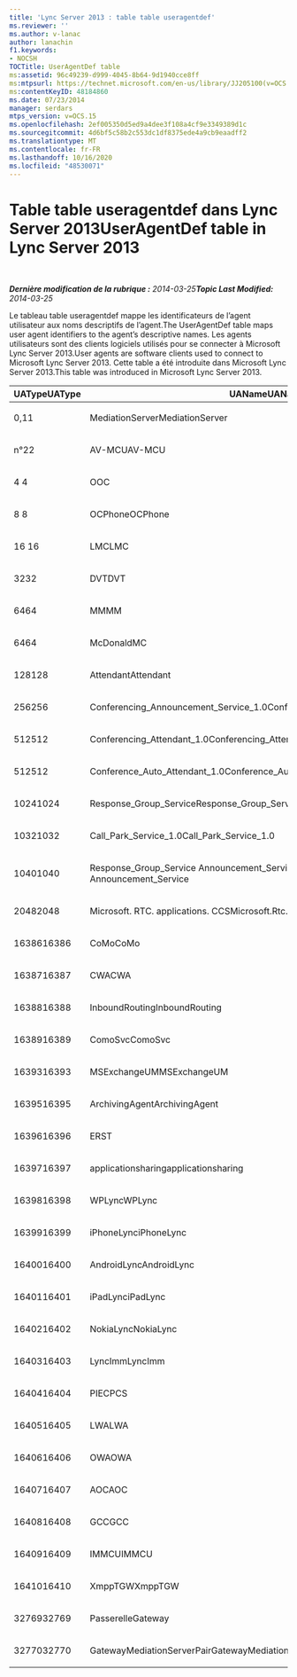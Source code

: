 ```yaml
---
title: 'Lync Server 2013 : table table useragentdef'
ms.reviewer: ''
ms.author: v-lanac
author: lanachin
f1.keywords:
- NOCSH
TOCTitle: UserAgentDef table
ms:assetid: 96c49239-d999-4045-8b64-9d1940cce8ff
ms:mtpsurl: https://technet.microsoft.com/en-us/library/JJ205100(v=OCS.15)
ms:contentKeyID: 48184860
ms.date: 07/23/2014
manager: serdars
mtps_version: v=OCS.15
ms.openlocfilehash: 2ef005350d5ed9a4dee3f108a4cf9e3349389d1c
ms.sourcegitcommit: 4d6bf5c58b2c553dc1df8375ede4a9cb9eaadff2
ms.translationtype: MT
ms.contentlocale: fr-FR
ms.lasthandoff: 10/16/2020
ms.locfileid: "48530071"
---
```

# <a name="useragentdef-table-in-lync-server-2013"></a><span data-ttu-id="0b2d2-102">Table table useragentdef dans Lync Server 2013</span><span class="sxs-lookup"><span data-stu-id="0b2d2-102">UserAgentDef table in Lync Server 2013</span></span>

<div data-xmlns="http://www.w3.org/1999/xhtml">

<div class="topic" data-xmlns="http://www.w3.org/1999/xhtml" data-msxsl="urn:schemas-microsoft-com:xslt" data-cs="https://msdn.microsoft.com/">

<div data-asp="https://msdn2.microsoft.com/asp">



</div>

<div id="mainSection">

<div id="mainBody">

<span> </span>

<span data-ttu-id="0b2d2-103">_**Dernière modification de la rubrique :** 2014-03-25_</span><span class="sxs-lookup"><span data-stu-id="0b2d2-103">_**Topic Last Modified:** 2014-03-25_</span></span>

<span data-ttu-id="0b2d2-104">Le tableau table useragentdef mappe les identificateurs de l’agent utilisateur aux noms descriptifs de l’agent.</span><span class="sxs-lookup"><span data-stu-id="0b2d2-104">The UserAgentDef table maps user agent identifiers to the agent’s descriptive names.</span></span> <span data-ttu-id="0b2d2-105">Les agents utilisateurs sont des clients logiciels utilisés pour se connecter à Microsoft Lync Server 2013.</span><span class="sxs-lookup"><span data-stu-id="0b2d2-105">User agents are software clients used to connect to Microsoft Lync Server 2013.</span></span> <span data-ttu-id="0b2d2-106">Cette table a été introduite dans Microsoft Lync Server 2013.</span><span class="sxs-lookup"><span data-stu-id="0b2d2-106">This table was introduced in Microsoft Lync Server 2013.</span></span>


<table>
<colgroup>
<col style="width: 33%" />
<col style="width: 33%" />
<col style="width: 33%" />
</colgroup>
<thead>
<tr class="header">
<th><span data-ttu-id="0b2d2-107">UAType</span><span class="sxs-lookup"><span data-stu-id="0b2d2-107">UAType</span></span></th>
<th><span data-ttu-id="0b2d2-108">UAName</span><span class="sxs-lookup"><span data-stu-id="0b2d2-108">UAName</span></span></th>
<th><span data-ttu-id="0b2d2-109">UACategory</span><span class="sxs-lookup"><span data-stu-id="0b2d2-109">UACategory</span></span></th>
</tr>
</thead>
<tbody>
<tr class="odd">
<td><p><span data-ttu-id="0b2d2-110">0,1</span><span class="sxs-lookup"><span data-stu-id="0b2d2-110">1</span></span></p></td>
<td><p><span data-ttu-id="0b2d2-111">MediationServer</span><span class="sxs-lookup"><span data-stu-id="0b2d2-111">MediationServer</span></span></p></td>
<td><p><span data-ttu-id="0b2d2-112">MediationServer</span><span class="sxs-lookup"><span data-stu-id="0b2d2-112">MediationServer</span></span></p></td>
</tr>
<tr class="even">
<td><p><span data-ttu-id="0b2d2-113">n°2</span><span class="sxs-lookup"><span data-stu-id="0b2d2-113">2</span></span></p></td>
<td><p><span data-ttu-id="0b2d2-114">AV-MCU</span><span class="sxs-lookup"><span data-stu-id="0b2d2-114">AV-MCU</span></span></p></td>
<td><p><span data-ttu-id="0b2d2-115">AV-MCU</span><span class="sxs-lookup"><span data-stu-id="0b2d2-115">AV-MCU</span></span></p></td>
</tr>
<tr class="odd">
<td><p><span data-ttu-id="0b2d2-116">4 </span><span class="sxs-lookup"><span data-stu-id="0b2d2-116">4</span></span></p></td>
<td><p><span data-ttu-id="0b2d2-117">O</span><span class="sxs-lookup"><span data-stu-id="0b2d2-117">OC</span></span></p></td>
<td><p><span data-ttu-id="0b2d2-118">O</span><span class="sxs-lookup"><span data-stu-id="0b2d2-118">OC</span></span></p></td>
</tr>
<tr class="even">
<td><p><span data-ttu-id="0b2d2-119">8 </span><span class="sxs-lookup"><span data-stu-id="0b2d2-119">8</span></span></p></td>
<td><p><span data-ttu-id="0b2d2-120">OCPhone</span><span class="sxs-lookup"><span data-stu-id="0b2d2-120">OCPhone</span></span></p></td>
<td><p><span data-ttu-id="0b2d2-121">OCPhone</span><span class="sxs-lookup"><span data-stu-id="0b2d2-121">OCPhone</span></span></p></td>
</tr>
<tr class="odd">
<td><p><span data-ttu-id="0b2d2-122">16 </span><span class="sxs-lookup"><span data-stu-id="0b2d2-122">16</span></span></p></td>
<td><p><span data-ttu-id="0b2d2-123">LMC</span><span class="sxs-lookup"><span data-stu-id="0b2d2-123">LMC</span></span></p></td>
<td><p><span data-ttu-id="0b2d2-124">LMC</span><span class="sxs-lookup"><span data-stu-id="0b2d2-124">LMC</span></span></p></td>
</tr>
<tr class="even">
<td><p><span data-ttu-id="0b2d2-125">32</span><span class="sxs-lookup"><span data-stu-id="0b2d2-125">32</span></span></p></td>
<td><p><span data-ttu-id="0b2d2-126">DVT</span><span class="sxs-lookup"><span data-stu-id="0b2d2-126">DVT</span></span></p></td>
<td><p><span data-ttu-id="0b2d2-127">DVT</span><span class="sxs-lookup"><span data-stu-id="0b2d2-127">DVT</span></span></p></td>
</tr>
<tr class="odd">
<td><p><span data-ttu-id="0b2d2-128">64</span><span class="sxs-lookup"><span data-stu-id="0b2d2-128">64</span></span></p></td>
<td><p><span data-ttu-id="0b2d2-129">MM</span><span class="sxs-lookup"><span data-stu-id="0b2d2-129">MM</span></span></p></td>
<td><p><span data-ttu-id="0b2d2-130">MM</span><span class="sxs-lookup"><span data-stu-id="0b2d2-130">MM</span></span></p></td>
</tr>
<tr class="even">
<td><p><span data-ttu-id="0b2d2-131">64</span><span class="sxs-lookup"><span data-stu-id="0b2d2-131">64</span></span></p></td>
<td><p><span data-ttu-id="0b2d2-132">McDonald</span><span class="sxs-lookup"><span data-stu-id="0b2d2-132">MC</span></span></p></td>
<td><p><span data-ttu-id="0b2d2-133">MM</span><span class="sxs-lookup"><span data-stu-id="0b2d2-133">MM</span></span></p></td>
</tr>
<tr class="odd">
<td><p><span data-ttu-id="0b2d2-134">128</span><span class="sxs-lookup"><span data-stu-id="0b2d2-134">128</span></span></p></td>
<td><p><span data-ttu-id="0b2d2-135">Attendant</span><span class="sxs-lookup"><span data-stu-id="0b2d2-135">Attendant</span></span></p></td>
<td><p><span data-ttu-id="0b2d2-136">Attendant</span><span class="sxs-lookup"><span data-stu-id="0b2d2-136">Attendant</span></span></p></td>
</tr>
<tr class="even">
<td><p><span data-ttu-id="0b2d2-137">256</span><span class="sxs-lookup"><span data-stu-id="0b2d2-137">256</span></span></p></td>
<td><p><span data-ttu-id="0b2d2-138">Conferencing_Announcement_Service_1.0</span><span class="sxs-lookup"><span data-stu-id="0b2d2-138">Conferencing_Announcement_Service_1.0</span></span></p></td>
<td><p><span data-ttu-id="0b2d2-139">DÉDIÉ</span><span class="sxs-lookup"><span data-stu-id="0b2d2-139">CAS</span></span></p></td>
</tr>
<tr class="odd">
<td><p><span data-ttu-id="0b2d2-140">512</span><span class="sxs-lookup"><span data-stu-id="0b2d2-140">512</span></span></p></td>
<td><p><span data-ttu-id="0b2d2-141">Conferencing_Attendant_1.0</span><span class="sxs-lookup"><span data-stu-id="0b2d2-141">Conferencing_Attendant_1.0</span></span></p></td>
<td><p><span data-ttu-id="0b2d2-142">CAA</span><span class="sxs-lookup"><span data-stu-id="0b2d2-142">CAA</span></span></p></td>
</tr>
<tr class="even">
<td><p><span data-ttu-id="0b2d2-143">512</span><span class="sxs-lookup"><span data-stu-id="0b2d2-143">512</span></span></p></td>
<td><p><span data-ttu-id="0b2d2-144">Conference_Auto_Attendant_1.0</span><span class="sxs-lookup"><span data-stu-id="0b2d2-144">Conference_Auto_Attendant_1.0</span></span></p></td>
<td><p><span data-ttu-id="0b2d2-145">CAA</span><span class="sxs-lookup"><span data-stu-id="0b2d2-145">CAA</span></span></p></td>
</tr>
<tr class="odd">
<td><p><span data-ttu-id="0b2d2-146">1024</span><span class="sxs-lookup"><span data-stu-id="0b2d2-146">1024</span></span></p></td>
<td><p><span data-ttu-id="0b2d2-147">Response_Group_Service</span><span class="sxs-lookup"><span data-stu-id="0b2d2-147">Response_Group_Service</span></span></p></td>
<td><p><span data-ttu-id="0b2d2-148">ÉCHOUÉ</span><span class="sxs-lookup"><span data-stu-id="0b2d2-148">RGS</span></span></p></td>
</tr>
<tr class="even">
<td><p><span data-ttu-id="0b2d2-149">1032</span><span class="sxs-lookup"><span data-stu-id="0b2d2-149">1032</span></span></p></td>
<td><p><span data-ttu-id="0b2d2-150">Call_Park_Service_1.0</span><span class="sxs-lookup"><span data-stu-id="0b2d2-150">Call_Park_Service_1.0</span></span></p></td>
<td><p><span data-ttu-id="0b2d2-151">CPS</span><span class="sxs-lookup"><span data-stu-id="0b2d2-151">CPS</span></span></p></td>
</tr>
<tr class="odd">
<td><p><span data-ttu-id="0b2d2-152">1040</span><span class="sxs-lookup"><span data-stu-id="0b2d2-152">1040</span></span></p></td>
<td><p><span data-ttu-id="0b2d2-153">Response_Group_Service Announcement_Service</span><span class="sxs-lookup"><span data-stu-id="0b2d2-153">Response_Group_Service Announcement_Service</span></span></p></td>
<td><p><span data-ttu-id="0b2d2-154">AS</span><span class="sxs-lookup"><span data-stu-id="0b2d2-154">AS</span></span></p></td>
</tr>
<tr class="even">
<td><p><span data-ttu-id="0b2d2-155">2048</span><span class="sxs-lookup"><span data-stu-id="0b2d2-155">2048</span></span></p></td>
<td><p><span data-ttu-id="0b2d2-156">Microsoft. RTC. applications. CCS</span><span class="sxs-lookup"><span data-stu-id="0b2d2-156">Microsoft.Rtc.Applications.Ccs</span></span></p></td>
<td><p><span data-ttu-id="0b2d2-157">Network</span><span class="sxs-lookup"><span data-stu-id="0b2d2-157">CCS</span></span></p></td>
</tr>
<tr class="odd">
<td><p><span data-ttu-id="0b2d2-158">16386</span><span class="sxs-lookup"><span data-stu-id="0b2d2-158">16386</span></span></p></td>
<td><p><span data-ttu-id="0b2d2-159">CoMo</span><span class="sxs-lookup"><span data-stu-id="0b2d2-159">CoMo</span></span></p></td>
<td><p><span data-ttu-id="0b2d2-160">CoMo</span><span class="sxs-lookup"><span data-stu-id="0b2d2-160">CoMo</span></span></p></td>
</tr>
<tr class="even">
<td><p><span data-ttu-id="0b2d2-161">16387</span><span class="sxs-lookup"><span data-stu-id="0b2d2-161">16387</span></span></p></td>
<td><p><span data-ttu-id="0b2d2-162">CWA</span><span class="sxs-lookup"><span data-stu-id="0b2d2-162">CWA</span></span></p></td>
<td><p><span data-ttu-id="0b2d2-163">CWA</span><span class="sxs-lookup"><span data-stu-id="0b2d2-163">CWA</span></span></p></td>
</tr>
<tr class="odd">
<td><p><span data-ttu-id="0b2d2-164">16388</span><span class="sxs-lookup"><span data-stu-id="0b2d2-164">16388</span></span></p></td>
<td><p><span data-ttu-id="0b2d2-165">InboundRouting</span><span class="sxs-lookup"><span data-stu-id="0b2d2-165">InboundRouting</span></span></p></td>
<td><p><span data-ttu-id="0b2d2-166">InboundRouting</span><span class="sxs-lookup"><span data-stu-id="0b2d2-166">InboundRouting</span></span></p></td>
</tr>
<tr class="even">
<td><p><span data-ttu-id="0b2d2-167">16389</span><span class="sxs-lookup"><span data-stu-id="0b2d2-167">16389</span></span></p></td>
<td><p><span data-ttu-id="0b2d2-168">ComoSvc</span><span class="sxs-lookup"><span data-stu-id="0b2d2-168">ComoSvc</span></span></p></td>
<td><p><span data-ttu-id="0b2d2-169">ComoSvc</span><span class="sxs-lookup"><span data-stu-id="0b2d2-169">ComoSvc</span></span></p></td>
</tr>
<tr class="odd">
<td><p><span data-ttu-id="0b2d2-170">16393</span><span class="sxs-lookup"><span data-stu-id="0b2d2-170">16393</span></span></p></td>
<td><p><span data-ttu-id="0b2d2-171">MSExchangeUM</span><span class="sxs-lookup"><span data-stu-id="0b2d2-171">MSExchangeUM</span></span></p></td>
<td><p><span data-ttu-id="0b2d2-172">ExUM</span><span class="sxs-lookup"><span data-stu-id="0b2d2-172">ExUM</span></span></p></td>
</tr>
<tr class="even">
<td><p><span data-ttu-id="0b2d2-173">16395</span><span class="sxs-lookup"><span data-stu-id="0b2d2-173">16395</span></span></p></td>
<td><p><span data-ttu-id="0b2d2-174">ArchivingAgent</span><span class="sxs-lookup"><span data-stu-id="0b2d2-174">ArchivingAgent</span></span></p></td>
<td><p><span data-ttu-id="0b2d2-175">ARCHAGENT</span><span class="sxs-lookup"><span data-stu-id="0b2d2-175">ARCHAGENT</span></span></p></td>
</tr>
<tr class="odd">
<td><p><span data-ttu-id="0b2d2-176">16396</span><span class="sxs-lookup"><span data-stu-id="0b2d2-176">16396</span></span></p></td>
<td><p><span data-ttu-id="0b2d2-177">ER</span><span class="sxs-lookup"><span data-stu-id="0b2d2-177">ST</span></span></p></td>
<td><p><span data-ttu-id="0b2d2-178">ER</span><span class="sxs-lookup"><span data-stu-id="0b2d2-178">ST</span></span></p></td>
</tr>
<tr class="even">
<td><p><span data-ttu-id="0b2d2-179">16397</span><span class="sxs-lookup"><span data-stu-id="0b2d2-179">16397</span></span></p></td>
<td><p><span data-ttu-id="0b2d2-180">applicationsharing</span><span class="sxs-lookup"><span data-stu-id="0b2d2-180">applicationsharing</span></span></p></td>
<td><p><span data-ttu-id="0b2d2-181">ASMCU</span><span class="sxs-lookup"><span data-stu-id="0b2d2-181">ASMCU</span></span></p></td>
</tr>
<tr class="odd">
<td><p><span data-ttu-id="0b2d2-182">16398</span><span class="sxs-lookup"><span data-stu-id="0b2d2-182">16398</span></span></p></td>
<td><p><span data-ttu-id="0b2d2-183">WPLync</span><span class="sxs-lookup"><span data-stu-id="0b2d2-183">WPLync</span></span></p></td>
<td><p><span data-ttu-id="0b2d2-184">WPLync</span><span class="sxs-lookup"><span data-stu-id="0b2d2-184">WPLync</span></span></p></td>
</tr>
<tr class="even">
<td><p><span data-ttu-id="0b2d2-185">16399</span><span class="sxs-lookup"><span data-stu-id="0b2d2-185">16399</span></span></p></td>
<td><p><span data-ttu-id="0b2d2-186">iPhoneLync</span><span class="sxs-lookup"><span data-stu-id="0b2d2-186">iPhoneLync</span></span></p></td>
<td><p><span data-ttu-id="0b2d2-187">iPhoneLync</span><span class="sxs-lookup"><span data-stu-id="0b2d2-187">iPhoneLync</span></span></p></td>
</tr>
<tr class="odd">
<td><p><span data-ttu-id="0b2d2-188">16400</span><span class="sxs-lookup"><span data-stu-id="0b2d2-188">16400</span></span></p></td>
<td><p><span data-ttu-id="0b2d2-189">AndroidLync</span><span class="sxs-lookup"><span data-stu-id="0b2d2-189">AndroidLync</span></span></p></td>
<td><p><span data-ttu-id="0b2d2-190">AndroidLync</span><span class="sxs-lookup"><span data-stu-id="0b2d2-190">AndroidLync</span></span></p></td>
</tr>
<tr class="even">
<td><p><span data-ttu-id="0b2d2-191">16401</span><span class="sxs-lookup"><span data-stu-id="0b2d2-191">16401</span></span></p></td>
<td><p><span data-ttu-id="0b2d2-192">iPadLync</span><span class="sxs-lookup"><span data-stu-id="0b2d2-192">iPadLync</span></span></p></td>
<td><p><span data-ttu-id="0b2d2-193">iPadLync</span><span class="sxs-lookup"><span data-stu-id="0b2d2-193">iPadLync</span></span></p></td>
</tr>
<tr class="odd">
<td><p><span data-ttu-id="0b2d2-194">16402</span><span class="sxs-lookup"><span data-stu-id="0b2d2-194">16402</span></span></p></td>
<td><p><span data-ttu-id="0b2d2-195">NokiaLync</span><span class="sxs-lookup"><span data-stu-id="0b2d2-195">NokiaLync</span></span></p></td>
<td><p><span data-ttu-id="0b2d2-196">NokiaLync</span><span class="sxs-lookup"><span data-stu-id="0b2d2-196">NokiaLync</span></span></p></td>
</tr>
<tr class="even">
<td><p><span data-ttu-id="0b2d2-197">16403</span><span class="sxs-lookup"><span data-stu-id="0b2d2-197">16403</span></span></p></td>
<td><p><span data-ttu-id="0b2d2-198">LyncImm</span><span class="sxs-lookup"><span data-stu-id="0b2d2-198">LyncImm</span></span></p></td>
<td><p><span data-ttu-id="0b2d2-199">LyncImm</span><span class="sxs-lookup"><span data-stu-id="0b2d2-199">LyncImm</span></span></p></td>
</tr>
<tr class="odd">
<td><p><span data-ttu-id="0b2d2-200">16404</span><span class="sxs-lookup"><span data-stu-id="0b2d2-200">16404</span></span></p></td>
<td><p><span data-ttu-id="0b2d2-201">PIEC</span><span class="sxs-lookup"><span data-stu-id="0b2d2-201">PCS</span></span></p></td>
<td><p><span data-ttu-id="0b2d2-202">PIEC</span><span class="sxs-lookup"><span data-stu-id="0b2d2-202">PCS</span></span></p></td>
</tr>
<tr class="even">
<td><p><span data-ttu-id="0b2d2-203">16405</span><span class="sxs-lookup"><span data-stu-id="0b2d2-203">16405</span></span></p></td>
<td><p><span data-ttu-id="0b2d2-204">LWA</span><span class="sxs-lookup"><span data-stu-id="0b2d2-204">LWA</span></span></p></td>
<td><p><span data-ttu-id="0b2d2-205">LWA</span><span class="sxs-lookup"><span data-stu-id="0b2d2-205">LWA</span></span></p></td>
</tr>
<tr class="odd">
<td><p><span data-ttu-id="0b2d2-206">16406</span><span class="sxs-lookup"><span data-stu-id="0b2d2-206">16406</span></span></p></td>
<td><p><span data-ttu-id="0b2d2-207">OWA</span><span class="sxs-lookup"><span data-stu-id="0b2d2-207">OWA</span></span></p></td>
<td><p><span data-ttu-id="0b2d2-208">OWA</span><span class="sxs-lookup"><span data-stu-id="0b2d2-208">OWA</span></span></p></td>
</tr>
<tr class="even">
<td><p><span data-ttu-id="0b2d2-209">16407</span><span class="sxs-lookup"><span data-stu-id="0b2d2-209">16407</span></span></p></td>
<td><p><span data-ttu-id="0b2d2-210">AOC</span><span class="sxs-lookup"><span data-stu-id="0b2d2-210">AOC</span></span></p></td>
<td><p><span data-ttu-id="0b2d2-211">AOC</span><span class="sxs-lookup"><span data-stu-id="0b2d2-211">AOC</span></span></p></td>
</tr>
<tr class="odd">
<td><p><span data-ttu-id="0b2d2-212">16408</span><span class="sxs-lookup"><span data-stu-id="0b2d2-212">16408</span></span></p></td>
<td><p><span data-ttu-id="0b2d2-213">GCC</span><span class="sxs-lookup"><span data-stu-id="0b2d2-213">GCC</span></span></p></td>
<td><p><span data-ttu-id="0b2d2-214">GCC</span><span class="sxs-lookup"><span data-stu-id="0b2d2-214">GCC</span></span></p></td>
</tr>
<tr class="even">
<td><p><span data-ttu-id="0b2d2-215">16409</span><span class="sxs-lookup"><span data-stu-id="0b2d2-215">16409</span></span></p></td>
<td><p><span data-ttu-id="0b2d2-216">IMMCU</span><span class="sxs-lookup"><span data-stu-id="0b2d2-216">IMMCU</span></span></p></td>
<td><p><span data-ttu-id="0b2d2-217">IMMCU</span><span class="sxs-lookup"><span data-stu-id="0b2d2-217">IMMCU</span></span></p></td>
</tr>
<tr class="odd">
<td><p><span data-ttu-id="0b2d2-218">16410</span><span class="sxs-lookup"><span data-stu-id="0b2d2-218">16410</span></span></p></td>
<td><p><span data-ttu-id="0b2d2-219">XmppTGW</span><span class="sxs-lookup"><span data-stu-id="0b2d2-219">XmppTGW</span></span></p></td>
<td><p><span data-ttu-id="0b2d2-220">XmppGateway</span><span class="sxs-lookup"><span data-stu-id="0b2d2-220">XmppGateway</span></span></p></td>
</tr>
<tr class="even">
<td><p><span data-ttu-id="0b2d2-221">32769</span><span class="sxs-lookup"><span data-stu-id="0b2d2-221">32769</span></span></p></td>
<td><p><span data-ttu-id="0b2d2-222">Passerelle</span><span class="sxs-lookup"><span data-stu-id="0b2d2-222">Gateway</span></span></p></td>
<td><p><span data-ttu-id="0b2d2-223">Passerelle</span><span class="sxs-lookup"><span data-stu-id="0b2d2-223">Gateway</span></span></p></td>
</tr>
<tr class="odd">
<td><p><span data-ttu-id="0b2d2-224">32770</span><span class="sxs-lookup"><span data-stu-id="0b2d2-224">32770</span></span></p></td>
<td><p><span data-ttu-id="0b2d2-225">GatewayMediationServerPair</span><span class="sxs-lookup"><span data-stu-id="0b2d2-225">GatewayMediationServerPair</span></span></p></td>
<td><p><span data-ttu-id="0b2d2-226">GatewayMediationServerPair</span><span class="sxs-lookup"><span data-stu-id="0b2d2-226">GatewayMediationServerPair</span></span></p></td>
</tr>
</tbody>
</table>


</div>

<span> </span>

</div>

</div>

</div>

